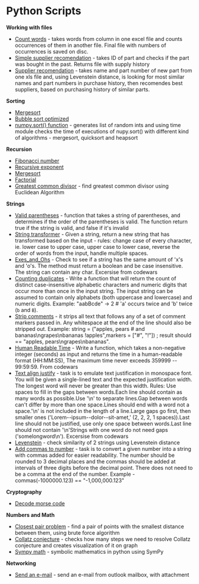 # Python Scripts


**Working with files**

- [Count words](https://github.com/szyymek/Python-scripts/blob/master/Count_words.py) - takes words from column in one excel file and counts occurrences of them in another file. Final file with numbers of occurrences is saved on disc.
- [Simple supplier recomendation]() - takes ID of part and checks if the part was bought in the past. Returns file with supply history
- [Supplier recomendation](https://github.com/szyymek/Python-scripts/blob/master/rekomendations.py) - takes name and part number of new part from one xls file and, using Levenstein distance, is looking for most similar names and part numbers in purchase history, then recomendes best suppliers, based on purchasing history of similar parts.

**Sorting**

- [Mergesort](https://github.com/szyymek/Python-scripts/blob/master/merge_sort.py)
- [Bubble sort optimized](https://github.com/szyymek/Python-scripts/blob/master/bubble_sort.py)
- [numpy.sort() function](https://github.com/szyymek/Python-scripts/blob/master/np-Sort.py) - generates list of random ints and using time module checks the time of executions of nupy.sort() with different kind of algorithms - mergesort, quicksort and heapsort

**Recursion**

- [Fibonacci number](https://github.com/szyymek/Python-scripts/blob/master/fibonacci.py)
- [Recursive exponent](https://github.com/szyymek/Python-scripts/blob/master/recursive_exponent.py)
- [Mergesort](https://github.com/szyymek/Python-scripts/blob/master/merge_sort.py)
- [Factorial](https://github.com/szyymek/Python-scripts/blob/master/factorial.py)
- [Greatest common divisor](https://github.com/szyymek/Python-scripts/blob/master/Greatest_common_divisor.py) - find greatest common divisor using Euclidean Algorithm

**Strings**
- [Valid parentheses](https://github.com/szyymek/Python-scripts/blob/master/Valid_Parentheses.py) - function that takes a string of parentheses, and determines if the order of the parentheses is valid. The function return true if the string is valid, and false if it's invalid
- [String transformer](https://github.com/szyymek/Python-codewars/blob/master/String_transformer.py) - Given a string, return a new string that has transformed based on the input - rules: change case of every character, ie. lower case to upper case, upper case to lower case, reverse the order of words from the input, handle multiple spaces.
- [Exes_and_Ohs](https://github.com/szyymek/Python-scripts/blob/master/Exes_and_Ohs.py) - Check to see if a string has the same amount of 'x's and 'o's. The method must return a boolean and be case insensitive. The string can contain any char. Excersise from codewars
- [Counting duplicates](https://github.com/szyymek/Python-scripts/blob/master/Counting_duplicates.py) - Write a function that will return the count of distinct case-insensitive alphabetic characters and numeric digits that occur more than once in the input string. The input string can be assumed to contain only alphabets (both uppercase and lowercase) and numeric digits. Example: "aabBcde" -> 2 # 'a' occurs twice and 'b' twice (`b` and `B`).
- [Strip comments](https://github.com/szyymek/Python-scripts/blob/master/Strip_comments.py) - it strips all text that follows any of a set of comment markers passed in. Any whitespace at the end of the line should also be stripped out. Example: string = ("apples, pears # and bananas\ngrapes\nbananas !apples",markers =  ["#", "!"]) ; result should == "apples, pears\ngrapes\nbananas".
- [Human Readable Time](https://github.com/szyymek/Python-scripts/blob/master/Human_Readable_Time.py) - Write a function, which takes a non-negative integer (seconds) as input and returns the time in a human-readable format (HH:MM:SS), The maximum time never exceeds 359999 -- 99:59:59. From codewars
- [Text align justify](https://github.com/szyymek/Python-scripts/blob/master/Text_align_justify.py) - task is to emulate text justification in monospace font. You will be given a single-lined text and the expected justification width. The longest word will never be greater than this width. Rules: Use spaces to fill in the gaps between words.Each line should contain as many words as possible.Use '\n' to separate lines.Gap between words can't differ by more than one space.Lines should end with a word not a space.'\n' is not included in the length of a line.Large gaps go first, then smaller ones ('Lorem--ipsum--dolor--sit-amet,' (2, 2, 2, 1 spaces)).Last line should not be justified, use only one space between words.Last line should not contain '\n'Strings with one word do not need gaps ('somelongword\n'). Excersise from codewars
- [Levenstein](https://github.com/szyymek/Python-scripts/blob/master/Levenstein.py) - check similarity of 2 strings using Levenstein distance
- [Add commas to number](https://github.com/szyymek/Python-scripts/blob/master/Add_commas.py) - task is to convert a given number into a string with commas added for easier readability. The number should be rounded to 3 decimal places and the commas should be added at intervals of three digits before the decimal point. There does not need to be a comma at the end of the number. Example - commas(-1000000.123) == "-1,000,000.123" 

**Cryptography**

- [Decode morse code](https://github.com/szyymek/Python-scripts/blob/master/Decode_the_Morse_code.py)

**Numbers and Math**

- [Closest pair problem](https://github.com/szyymek/Python-scripts/blob/master/closest_pair.py) - find a pair of points with the smallest distance between them, using brute force algorithm
- [Collatz conjecture](https://github.com/szyymek/Python-scripts/blob/master/collatz.py) - checks how many steps we need to resolve Collatz conjecture and creates visualization of it on graph
- [Sympy math](https://github.com/szyymek/Python-scripts/blob/master/Sympy_examples.py) - symbolic mathematics in python using SymPy

**Networking**

- [Send an e-mail](https://github.com/szyymek/Python-scripts/blob/master/send_email.py) - send an e-mail from outlook mailbox, with attachment
